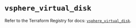# `vsphere_virtual_disk`

Refer to the Terraform Registry for docs: [`vsphere_virtual_disk`](https://registry.terraform.io/providers/vmware/vsphere/2.13.0/docs/resources/virtual_disk).

